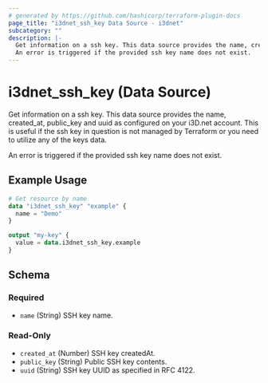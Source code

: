 ```yaml
---
# generated by https://github.com/hashicorp/terraform-plugin-docs
page_title: "i3dnet_ssh_key Data Source - i3dnet"
subcategory: ""
description: |-
  Get information on a ssh key. This data source provides the name, created_at, public_key and uuid as configured on your i3D.net account. This is useful if the ssh key in question is not managed by Terraform or you need to utilize any of the keys data.
  An error is triggered if the provided ssh key name does not exist.
---
```


# i3dnet_ssh_key (Data Source)

Get information on a ssh key. This data source provides the name, created_at, public_key and uuid as configured on your i3D.net account. This is useful if the ssh key in question is not managed by Terraform or you need to utilize any of the keys data.

An error is triggered if the provided ssh key name does not exist.

## Example Usage

```terraform
# Get resource by name
data "i3dnet_ssh_key" "example" {
  name = "Demo"
}

output "my-key" {
  value = data.i3dnet_ssh_key.example
}
```

<!-- schema generated by tfplugindocs -->
## Schema

### Required

- `name` (String) SSH key name.

### Read-Only

- `created_at` (Number) SSH key createdAt.
- `public_key` (String) Public SSH key contents.
- `uuid` (String) SSH key UUID as specified in RFC 4122.
